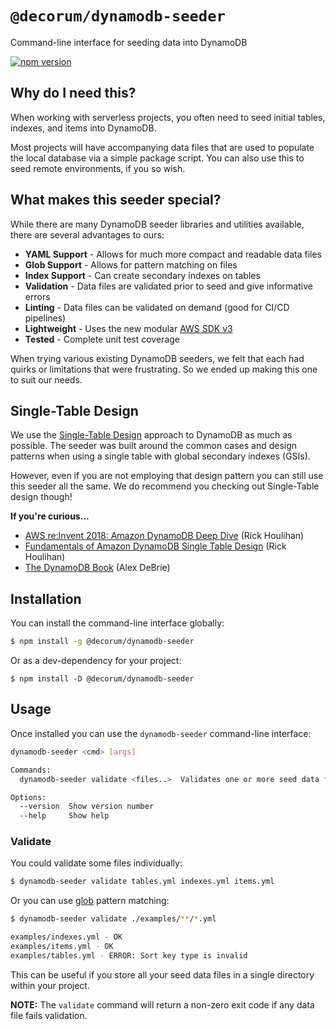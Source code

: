 # `@decorum/dynamodb-seeder`

Command-line interface for seeding data into DynamoDB

[![npm version](https://badge.fury.io/js/@decorum%2Fdynamodb-seeder@2x.png)](https://badge.fury.io/js/@decorum%2Fdynamodb-seeder)

## Why do I need this?
When working with serverless projects, you often need to seed initial tables, indexes, and items into DynamoDB.

Most projects will have accompanying data files that are used to populate the local database via a simple package script.
You can also use this to seed remote environments, if you so wish.

## What makes this seeder special?
While there are many DynamoDB seeder libraries and utilities available, there are several advantages to ours:

- **YAML Support** - Allows for much more compact and readable data files
- **Glob Support** - Allows for pattern matching on files
- **Index Support** - Can create secondary indexes on tables
- **Validation** - Data files are validated prior to seed and give informative errors
- **Linting** - Data files can be validated on demand (good for CI/CD pipelines)
- **Lightweight** -  Uses the new modular [AWS SDK v3](https://github.com/aws/aws-sdk-js-v3)
- **Tested** - Complete unit test coverage

When trying various existing DynamoDB seeders, we felt that each had quirks or limitations that were frustrating.
So we ended up making this one to suit our needs.

## Single-Table Design
We use the [Single-Table Design](https://www.alexdebrie.com/posts/dynamodb-single-table/) approach to DynamoDB as much as possible.
The seeder was built around the common cases and design patterns when using a single table with global secondary indexes (GSIs).

However, even if you are not employing that design pattern you can still use this seeder all the same.
We do recommend you checking out Single-Table design though!

**If you're curious...**

- [AWS re:Invent 2018: Amazon DynamoDB Deep Dive](https://www.youtube.com/watch?v=HaEPXoXVf2k) (Rick Houlihan)
- [Fundamentals of Amazon DynamoDB Single Table Design](https://www.youtube.com/watch?v=KYy8X8t4MB8) (Rick Houlihan)
- [The DynamoDB Book](https://dynamodbbook.com/) (Alex DeBrie)

## Installation
You can install the command-line interface globally:

```bash
$ npm install -g @decorum/dynamodb-seeder
```

Or as a dev-dependency for your project:
```
$ npm install -D @decorum/dynamodb-seeder
```

## Usage
Once installed you can use the `dynamodb-seeder` command-line interface:

```bash
dynamodb-seeder <cmd> [args]

Commands:
  dynamodb-seeder validate <files..>  Validates one or more seed data files

Options:
  --version  Show version number                                       [boolean]
  --help     Show help                                                 [boolean]
```

### Validate
You could validate some files individually:
```bash
$ dynamodb-seeder validate tables.yml indexes.yml items.yml
```

Or you can use [glob](https://www.npmjs.com/package/glob) pattern matching:

```bash
$ dynamodb-seeder validate ./examples/**/*.yml

examples/indexes.yml - OK
examples/items.yml - OK
examples/tables.yml - ERROR: Sort key type is invalid
```
This can be useful if you store all your seed data files in a single directory within your project.

**NOTE:** The `validate` command will return a non-zero exit code if any data file fails validation.
